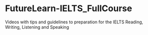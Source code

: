 # FutureLearn-IELTS_FullCourse
Videos with tips and guidelines to preparation for the IELTS Reading, Writing, Listening and Speaking
